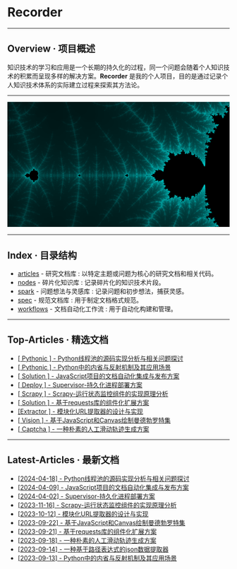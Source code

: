 # Recorder

--------------------------------------------------
## Overview · 项目概述

知识技术的学习和应用是一个长期的持久化的过程，同一个问题会随着个人知识技术的积累而呈现多样的解决方案。**Recorder** 是我的个人项目，目的是通过记录个人知识技术体系的实际建立过程来探索其方法论。

--------------------------------------------------
![MandelbrotSet](./docs/index.png)

--------------------------------------------------
## Index · 目录结构
* [articles](./articles/README.md) - 研究文档库 : 以特定主题或问题为核心的研究文档和相关代码。
* [nodes](./nodes/README.md) - 碎片化知识库 : 记录碎片化的知识技术片段。
* [spark](./spark/README.md) - 问题想法与灵感库 : 记录问题和初步想法，捕获灵感。
* [spec](./spec/README.md) - 规范文档库 : 用于制定文档格式规范。
* [workflows](./workflows/README.md) - 文档自动化工作流 : 用于自动化构建和管理。

--------------------------------------------------
## Top-Articles · 精选文档
* [[ Pythonic ] - Python线程池的源码实现分析与相关问题探讨](./articles\Python线程池的源码实现分析与相关问题探讨/Python线程池的源码实现分析与相关问题探讨.md)
* [[ Pythonic ] - Python中的内省与反射机制及其应用场景](./articles\Python中的内省与反射机制及其应用场景/Python中的内省与反射机制及其应用场景.md)
* [[ Solution ] - JavaScript项目的文档自动化集成与发布方案](./articles\JavaScript项目的文档自动化集成与发布方案/JavaScript项目的文档自动化集成与发布方案.md)
* [[  Deploy  ] - Supervisor-持久化进程部署方案](./articles\Supervisor-持久化进程部署方案/Supervisor-持久化进程部署方案.md)
* [[  Scrapy  ] - Scrapy-运行状态监控组件的实现原理分析](./articles\Scrapy-运行状态监控组件的实现原理分析/Scrapy-运行状态监控组件的实现原理分析.md)
* [[ Solution ] - 基于requests库的组件化扩展方案](./articles\基于requests库的组件化扩展方案/基于requests库的组件化扩展方案.md)
* [[Extractor ] - 模块化URL提取器的设计与实现](./articles\模块化URL提取器的设计与实现/模块化URL提取器的设计与实现.md)
* [[  Vision  ] - 基于JavaScript和Canvas绘制曼德勃罗特集](./articles\基于JavaScript和Canvas绘制曼德勃罗特集/基于JavaScript和Canvas绘制曼德勃罗特集.md)
* [[ Captcha  ] - 一种朴素的人工滑动轨迹生成方案](./articles\一种朴素的人工滑动轨迹生成方案/一种朴素的人工滑动轨迹生成方案.md)

--------------------------------------------------
## Latest-Articles · 最新文档
* [[2024-04-18] - Python线程池的源码实现分析与相关问题探讨](./articles\Python线程池的源码实现分析与相关问题探讨/Python线程池的源码实现分析与相关问题探讨.md)
* [[2024-04-09] - JavaScript项目的文档自动化集成与发布方案](./articles\JavaScript项目的文档自动化集成与发布方案/JavaScript项目的文档自动化集成与发布方案.md)
* [[2024-04-02] - Supervisor-持久化进程部署方案](./articles\Supervisor-持久化进程部署方案/Supervisor-持久化进程部署方案.md)
* [[2023-11-16] - Scrapy-运行状态监控组件的实现原理分析](./articles\Scrapy-运行状态监控组件的实现原理分析/Scrapy-运行状态监控组件的实现原理分析.md)
* [[2023-10-12] - 模块化URL提取器的设计与实现](./articles\模块化URL提取器的设计与实现/模块化URL提取器的设计与实现.md)
* [[2023-09-22] - 基于JavaScript和Canvas绘制曼德勃罗特集](./articles\基于JavaScript和Canvas绘制曼德勃罗特集/基于JavaScript和Canvas绘制曼德勃罗特集.md)
* [[2023-09-21] - 基于requests库的组件化扩展方案](./articles\基于requests库的组件化扩展方案/基于requests库的组件化扩展方案.md)
* [[2023-09-18] - 一种朴素的人工滑动轨迹生成方案](./articles\一种朴素的人工滑动轨迹生成方案/一种朴素的人工滑动轨迹生成方案.md)
* [[2023-09-14] - 一种基于路径表达式的json数据提取器](./articles\一种基于路径表达式的json数据提取器/一种基于路径表达式的json数据提取器.md)
* [[2023-09-13] - Python中的内省与反射机制及其应用场景](./articles\Python中的内省与反射机制及其应用场景/Python中的内省与反射机制及其应用场景.md)
